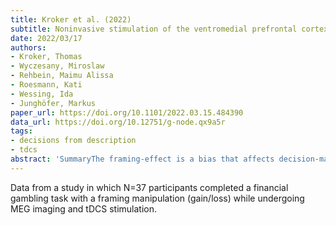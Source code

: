 ```yaml
---
title: Kroker et al. (2022)
subtitle: Noninvasive stimulation of the ventromedial prefrontal cortex modulates rationality of human decision-making
date: 2022/03/17
authors:
- Kroker, Thomas
- Wyczesany, Miroslaw
- Rehbein, Maimu Alissa
- Roesmann, Kati
- Wessing, Ida
- Junghöfer, Markus
paper_url: https://doi.org/10.1101/2022.03.15.484390
data_url: https://doi.org/10.12751/g-node.qx9a5r
tags:
- decisions from description
- tdcs
abstract: 'SummaryThe framing-effect is a bias that affects decision-making depending on whether the available options are presented with positive or negative connotations. Even when the outcome of two choices is equivalent, people have a strong tendency to avoid the negatively framed option because losses are perceived about twice as salient as gains of the same amount (i.e. loss-aversion). The ventromedial prefrontal cortex (vmPFC) is crucial for rational decision-making, and dysfunctions in this region have been linked to cognitive biases, impulsive behavior and gambling addiction. Using a financial decision-making task in combination with magnetoencephalographic neuroimaging, we show that excitatory compared to inhibitory non-invasive transcranial direct current stimulation (tDCS) of the vmPFC reduces framing-effects while improving the assessment of loss-probabilities, ultimately leading to increased overall gains. Behavioral and neural data consistently suggest that this improvement in rational decision-making is predominately a consequence of reduced loss-aversion. These findings recommend further research towards clinical applications of vmPFC-tDCS in addictive disorders.'
---
```


Data from a study in which N=37 participants completed a financial gambling task with a framing manipulation (gain/loss) while undergoing MEG imaging and tDCS stimulation.
